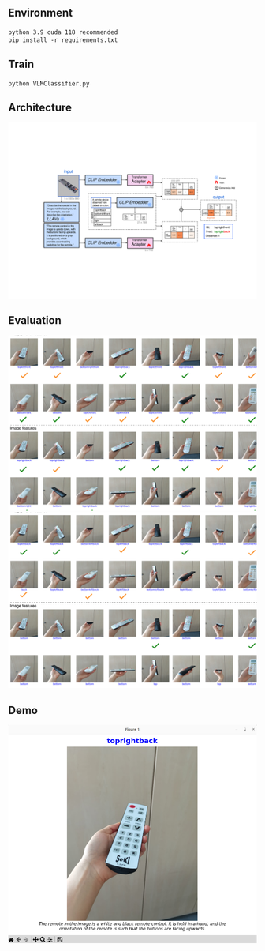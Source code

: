 ## Environment

~~~
python 3.9 cuda 118 recommended
pip install -r requirements.txt
~~~

## Train

~~~
python VLMClassifier.py
~~~

## Architecture
![Architecture](./diagrams/architecture.svg)

## Evaluation
![CLIP](./diagrams/clip_test.svg)
![BLIP](./diagrams/blip_test.svg)

## Demo
![single image inference](./diagrams/demo.png)